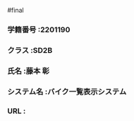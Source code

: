 #final

### 学籍番号     :2201190
### クラス       :SD2B
### 氏名         :藤本 彰
### システム名   :バイク一覧表示システム
### URL          :

